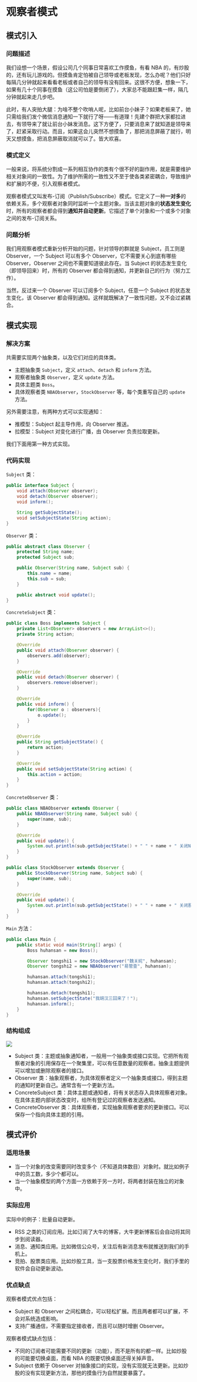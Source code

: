 # 观察者模式

## 模式引入

### 问题描述

我们设想一个场景，假设公司几个同事日常喜欢工作摸鱼，有看 NBA 的，有炒股的，还有玩儿游戏的。但摸鱼肯定怕被自己领导或老板发现，怎么办呢？他们只好每隔几分钟就起来看看老板或者自己的领导有没有回来。这很不方便，想象一下，如果有几十个同事在摸鱼（这公司怕是要倒闭了），大家总不能跟赶集一样，隔几分钟就起来走几步吧。

此时，有人突拍大腿：为啥不整个吹哨人呢，比如前台小妹子？如果老板来了，她只需给我们发个微信消息通知一下就行了呀——有道理！先建个群把大家都拉进去，有领导来了就让前台小妹发消息。这下方便了，只要消息来了就知道是领导来了，赶紧采取行动。而且，如果这会儿突然不想摸鱼了，那把消息屏蔽了就行，明天又想摸鱼，把消息屏蔽取消就可以了。皆大欢喜。

### 模式定义

一般来说，将系统分割成一系列相互协作的类有个很不好的副作用，就是需要维护相关对象间的一致性。为了维护所需的一致性又不至于使各类紧密耦合，导致维护和扩展的不便，引入观察者模式。

观察者模式又叫发布-订阅（Publish/Subscribe）模式。它定义了一种**一对多**的依赖关系，多个观察者对象同时监听一个主题对象。当该主题对象的**状态发生变化**时，所有的观察者都会得到**通知并自动更新**。它描述了单个对象和一个或多个对象之间的发布-订阅关系。

### 问题分析

我们用观察者模式重新分析开始的问题，针对领导的群就是 Subject，员工则是 Observer，一个 Subject 可以有多个 Observer，它不需要关心到底有哪些 Observer，Observer 之间也不需要知道彼此存在。当 Subject 的状态发生变化（即领导回来）时，所有的 Observer 都会得到通知，并更新自己的行为（努力工作）。

当然，反过来一个 Observer 可以订阅多个 Subject，任意一个 Subject 的状态发生变化，该 Observer 都会得到通知。这样就既解决了一致性问题，又不会过紧耦合。

## 模式实现

### 解决方案

共需要实现两个抽象类，以及它们对应的具体类。

- 主题抽象类 `Subject`，定义 `attach`、`detach` 和 `inform` 方法。
- 观察者抽象类 `Observer`，定义 `update` 方法。
- 具体主题类 `Boss`。
- 具体观察者类 `NBAObserver`，`StockObserver` 等，每个类重写自己的 `update` 方法。

另外需要注意，有两种方式可以实现通知：

- 推模型：Subject 起主导作用，向 Observer 推送。
- 拉模型：Subject 对变化进行广播，由 Observer 负责拉取更新。

我们下面用第一种方式实现。

### 代码实现


`Subject` 类：

```java
public interface Subject {
    void attach(Observer observer);
    void detach(Observer observer);
    void inform();

    String getSubjectState();
    void setSubjectState(String action);
}
```

`Observer` 类：

```java
public abstract class Observer {
    protected String name;
    protected Subject sub;

    public Observer(String name, Subject sub) {
        this.name = name;
        this.sub = sub;
    }

    public abstract void update();
}
```

`ConcreteSubject` 类：

```java
public class Boss implements Subject {
    private List<Observer> observers = new ArrayList<>();
    private String action;

    @Override
    public void attach(Observer observer) {
        observers.add(observer);
    }

    @Override
    public void detach(Observer observer) {
        observers.remove(observer);
    }

    @Override
    public void inform() {
        for(Observer o : observers){
            o.update();
        }
    }

    @Override
    public String getSubjectState() {
        return action;
    }

    @Override
    public void setSubjectState(String action) {
        this.action = action;
    }
}
```

`ConcreteObserver` 类：

```java
public class NBAObserver extends Observer {
    public NBAObserver(String name, Subject sub) {
        super(name, sub);
    }

    @Override
    public void update() {
        System.out.println(sub.getSubjectState() + " " + name + " 关闭NBA直播，继续工作！");
    }
}

public class StockObserver extends Observer {
    public StockObserver(String name, Subject sub) {
        super(name, sub);
    }

    @Override
    public void update() {
        System.out.println(sub.getSubjectState() + " " + name + " 关闭股票行情，继续工作！");
    }
}
```


`Main` 方法：

```java
public class Main {
    public static void main(String[] args) {
        Boss huhansan = new Boss();

        Observer tongshi1 = new StockObserver("魏关姹", huhansan);
        Observer tongshi2 = new NBAObserver("易管查", huhansan);

        huhansan.attach(tongshi1);
        huhansan.attach(tongshi2);

        huhansan.detach(tongshi1);
        huhansan.setSubjectState("我胡汉三回来了！");
        huhansan.inform();
    }
}
```

### 结构组成

![](img/observer/observer.jpeg)

- Subject 类：主题或抽象通知者，一般用一个抽象类或接口实现。它把所有观察者对象的引用保存在一个聚集里，可以有任意数量的观察者。抽象主题提供可以增加或删除观察者的接口。
- Observer 类：抽象观察者，为具体观察者定义一个抽象类或接口，得到主题的通知时更新自己。通常含有一个更新方法。
- ConcreteSubject 类：具体主题或通知者，将有关状态存入具体观察者对象。在具体主题内部状态改变时，给所有登记过的观察者发送通知。
- ConcreteObserver 类：具体观察者，实现抽象观察者要求的更新接口。可以保存一个指向具体主题的引用。

## 模式评价

### 适用场景

- 当一个对象的改变需要同时改变多个（不知道具体数目）对象时。就比如例子中的员工数，多少个都可以。
- 当一个抽象模型的两个方面一方依赖于另一方时，将两者封装在独立的对象中。

### 实际应用

实际中的例子：批量自动更新。

- RSS 之类的订阅应用。比如订阅了大牛的博客，大牛更新博客后会自动将其同步到阅读器。
- 消息、通知类应用。比如微信公众号，关注后有新消息发布就推送到我们的手机上。
- 竞拍、股票类应用。比如炒股工具，当一支股票价格发生变化时，我们手里的软件会自动更新波动。

### 优点缺点

观察者模式优点包括：

- Subject 和 Observer 之间松耦合，可以轻松扩展。而且两者都可以扩展，不会对系统造成影响。
- 支持广播通信，不需要指定接收者，而且可以随时增删 Observer。

观察者模式缺点包括：

- 不同的订阅者可能需要不同的更新（功能），而不是所有的都一样。比如炒股的可能要切换桌面，而看 NBA 的既要切换桌面还得关掉声音。
- Subject 依赖于 Observer 对抽象接口的实现，没有实现就无法更新。比如炒股的没有实现更新方法，那他的摸鱼行为自然就要暴露了。



